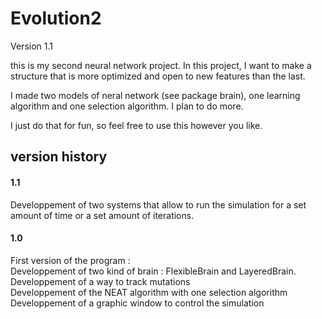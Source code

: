 <h1> Evolution2 </h1>

Version 1.1

this is my second neural network project. In this project, I want to make a structure that is more optimized and open to new features than the last. <br>

I made two models of neral network (see package brain), one learning algorithm and one selection algorithm. I plan to do more.

I just do that for fun, so feel free to use this however you like.

<h2> version history </h2>

<h4> 1.1 </h4>
Developpement of two systems that allow to run the simulation for a set amount of time or a set amount of iterations.

<h4> 1.0 </h4>
First version of the program : <br>
Developpement of two kind of brain : FlexibleBrain and LayeredBrain. <br>
Developpement of a way to track mutations <br>
Developpement of the NEAT algorithm with one selection algorithm <br>
Developpement of a graphic window to control the simulation <br>
